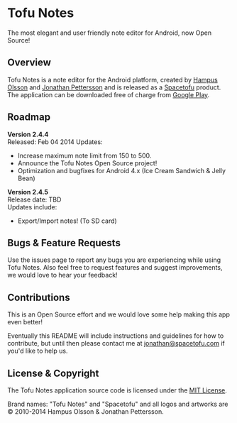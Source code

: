 Tofu Notes
==========

The most elegant and user friendly note editor for Android, now Open Source!

Overview
----------------
Tofu Notes is a note editor for the Android platform, created by [Hampus Olsson](http://dribbble.com/hampus) and [Jonathan Pettersson](http://jpettersson.com) and is released as a [Spacetofu](http://spacetofu.com) product. The application can be downloaded free of charge from [Google Play](https://play.google.com/store/apps/details?id=com.spacetofu.umlaut&hl=en).

Roadmap
-------

**Version 2.4.4**	
Released: Feb 04 2014
Updates:	

* Increase maximum note limit from 150 to 500.
* Announce the Tofu Notes Open Source project!
* Optimization and bugfixes for Android 4.x (Ice Cream Sandwich & Jelly Bean)	


**Version 2.4.5**	
Release date: TBD 	
Updates include:	

* Export/Import notes! (To SD card)

Bugs & Feature Requests
-----------

Use the issues page to report any bugs you are experiencing while using Tofu Notes. Also feel free to request features and suggest improvements, we would love to hear your feedback!

Contributions
-------------
This is an Open Source effort and we would love some help making this app even better! 

Eventually this README will include instructions and guidelines for how to contribute, but until then please contact me at [jonathan@spacetofu.com](mailto:jonathan@spacetofu.com) if you'd like to help us.


License & Copyright
-------
The Tofu Notes application source code is licensed under the [MIT License](http://opensource.org/licenses/MIT). 

Brand names: "Tofu Notes" and "Spacetofu" and all logos and artworks are © 2010-2014 Hampus Olsson & Jonathan Pettersson. 
